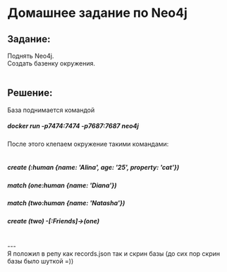 # Домашнее задание по Neo4j 

## Задание:

Поднять Neo4j.<br/>
Создать базенку окружения.<br/>
<br/>

## Решение:

База поднимается командой <br/>

##### docker run -p7474:7474 -p7687:7687 neo4j

После этого клепаем окружение такими командами: <br/>
<br/>
##### create (:human {name: 'Alina', age: '25', property: 'cat'})

##### match (one:human {name: 'Diana'})
##### match (two:human {name: 'Natasha'})
##### create (two) -[:Friends]->(one)

<br/>
---
<br/>
Я положил в репу как records.json так и скрин базы (до сих пор скрин базы было шуткой =))<br/>
<br/>
